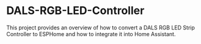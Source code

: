 # DALS-RGB-LED-Controller
This project provides an overview of how to convert a DALS RGB LED Strip Controller to ESPHome and how to integrate it into Home Assistant.
